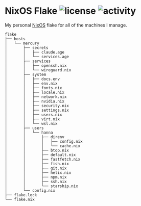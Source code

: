 NixOS Flake
![license](https://badge.hanna.lol/license/0BSD)
![activity](https://badge.hanna.lol/activity/hanna/flake)
================================================================================

My personal [NixOS](https://nixos.org) flake for all of the machines I manage.

```
flake
├── hosts
│   └── mercury
│       ├── secrets
│       │   ├── claude.age
│       │   └── services.age
│       ├── services
│       │   ├── openssh.nix
│       │   └── wireguard.nix
│       ├── system
│       │   ├── docs.env
│       │   ├── env.nix
│       │   ├── fonts.nix
│       │   ├── locale.nix
│       │   ├── network.nix
│       │   ├── nvidia.nix
│       │   ├── security.nix
│       │   ├── settings.nix
│       │   ├── users.nix
│       │   ├── virt.nix
│       │   └── wsl.nix
│       ├── users
│       │   └── hanna
│       │       ├── direnv
│       │       │   ├── config.nix
│       │       │   └── cache.nix
│       │       ├── btop.nix
│       │       ├── default.nix
│       │       ├── fastfetch.nix
│       │       ├── fish.nix
│       │       ├── git.nix
│       │       ├── helix.nix
│       │       ├── npm.nix
│       │       ├── ssh.nix
│       │       └── starship.nix
│       └── config.nix
├── flake.lock
└── flake.nix
```

